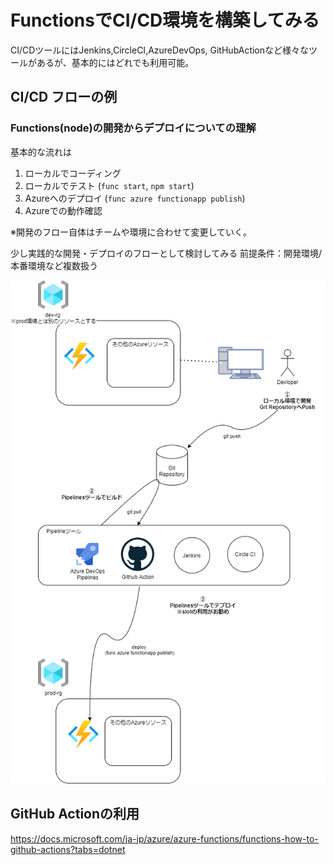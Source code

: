 # FunctionsでCI/CD環境を構築してみる

CI/CDツールにはJenkins,CircleCI,AzureDevOps, GitHubActionなど様々なツールがあるが、基本的にはどれでも利用可能。

## CI/CD フローの例

### Functions(node)の開発からデプロイについての理解
基本的な流れは
1. ローカルでコーディング
2. ローカルでテスト (`func start`, `npm start`)
3. Azureへのデプロイ (`func azure functionapp publish`)
4. Azureでの動作確認

※開発のフロー自体はチームや環境に合わせて変更していく。

少し実践的な開発・デプロイのフローとして検討してみる
前提条件：開発環境/本番環境など複数扱う

![Functions+CICD](./Functions-CICD.png) 

## GitHub Actionの利用

https://docs.microsoft.com/ja-jp/azure/azure-functions/functions-how-to-github-actions?tabs=dotnet

